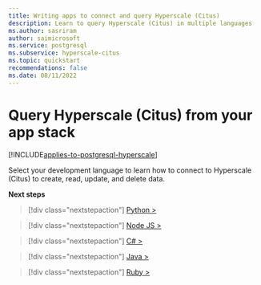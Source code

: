 ```yaml
---
title: Writing apps to connect and query Hyperscale (Citus)
description: Learn to query Hyperscale (Citus) in multiple languages
ms.author: sasriram
author: saimicrosoft
ms.service: postgresql
ms.subservice: hyperscale-citus
ms.topic: quickstart
recommendations: false
ms.date: 08/11/2022
---
```


# Query Hyperscale (Citus) from your app stack

[!INCLUDE[applies-to-postgresql-hyperscale](../includes/applies-to-postgresql-hyperscale.md)]

Select your development language to learn how to connect to Hyperscale (Citus)
to create, read, update, and delete data.

**Next steps**

> [!div class="nextstepaction"]
> [Python >](quickstart-app-stacks-python.md)

> [!div class="nextstepaction"]
> [Node JS >](quickstart-app-stacks-nodejs.md)

> [!div class="nextstepaction"]
> [C# >](quickstart-app-stacks-csharp.md)

> [!div class="nextstepaction"]
> [Java >](quickstart-app-stacks-java.md)

> [!div class="nextstepaction"]
> [Ruby >](quickstart-app-stacks-ruby.md)
